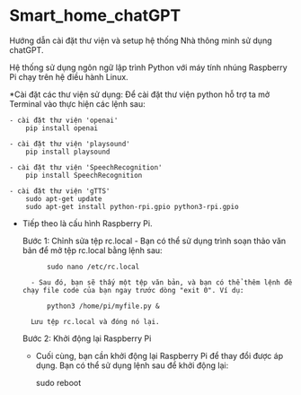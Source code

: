 # Smart_home_chatGPT
Hướng dẫn cài đặt thư viện và setup hệ thống Nhà thông minh sử dụng chatGPT.

Hệ thống sử dụng ngôn ngữ lập trình Python với máy tính nhúng Raspberry Pi chạy trên hệ điều hành Linux.

*Cài đặt các thư viện sử dụng: Để cài đặt thư viện python hỗ trợ ta mở Terminal vào thực hiện các lệnh sau:

    - cài đặt thư viện 'openai'
        pip install openai

    - cài đặt thư viện 'playsound'
        pip install playsound

    - cài đặt thư viện 'SpeechRecognition'
        pip install SpeechRecognition

    - cài đặt thư viện 'gTTS'
        sudo apt-get update
        sudo apt-get install python-rpi.gpio python3-rpi.gpio

* Tiếp theo là cấu hình Raspberry Pi.

    Bước 1: Chỉnh sửa tệp rc.local
        - Bạn có thể sử dụng trình soạn thảo văn bản để mở tệp rc.local bằng lệnh sau:

            sudo nano /etc/rc.local

        - Sau đó, bạn sẽ thấy một tệp văn bản, và bạn có thể thêm lệnh để chạy file code của bạn ngay trước dòng "exit 0". Ví dụ:

            python3 /home/pi/myfile.py &

        Lưu tệp rc.local và đóng nó lại.
    Bước 2: Khởi động lại Raspberry Pi

    - Cuối cùng, bạn cần khởi động lại Raspberry Pi để thay đổi được áp dụng. Bạn có thể sử dụng lệnh sau để khởi động lại:

        sudo reboot
